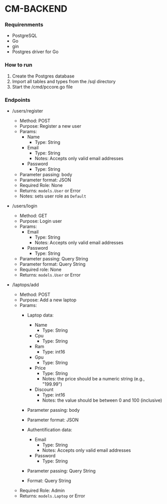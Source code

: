 # CM-BACKEND

### Requirenments
- PostgreSQL
- Go
- gin
- Postgres driver for Go

### How to run

1. Create the Postgres database
2. Import all tables and types from the /sql directory
3. Start the /cmd/pccore.go file

### Endpoints

- /users/register
    - Method: POST
    - Purpose: Register a new user
    - Params:
        - Name 
            - Type: String
        - Email
            - Type: String
            - Notes: Accepts only valid email addresses
        - Password
            - Type: String
    - Parameter passing: body
    - Parameter format: JSON
    - Required Role: None
    - Returns: `models.User` or Error
    - Notes: sets user role as `Default`

- /users/login
    - Method: GET
    - Purpose: Login user
    - Params:
        - Email
            - Type: String
            - Notes: Accepts only valid email addresses
        - Password
            - Type: String
    - Parameter passing: Query String
    - Parameter format: Query String
    - Required role: None
    - Returns: `models.User` or Error

- /laptops/add
    - Method: POST
    - Purpose: Add a new laptop
    - Params: 
        - Laptop data:
            - Name
                - Type: String
            - Cpu
                - Type: String
            - Ram
                - Type: int16
            - Gpu
                - Type: String
            - Price
                - Type: String
                - Notes: the price should be a numeric string (e.g., "199.99")
            - Discount
                - Type: int16
                - Notes: the value should be between 0 and 100 (inclusive)
        - Parameter passing: body
        - Parameter format: JSON

        - Authentification data:
            - Email
                - Type: String
                - Notes: Accepts only valid email addresses
            - Password
                - Type: String
        - Parameter passing: Query String
        - Format: Query String
    - Required Role: Admin
    - Returns: `models.Laptop` or Error
